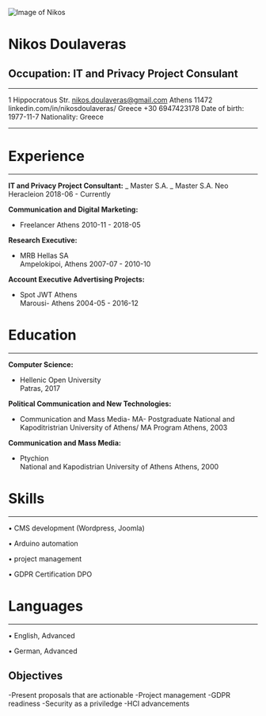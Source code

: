 
![Image of Nikos](https://github.com/NikosDoulaveras/MyCV/edit/main/PB250057l2l.jpg)


Nikos Doulaveras
============

Occupation: IT and Privacy Project Consulant 
-----------------------------------

-------------------     ----------------------------
1 Hippocratous Str.       nikos.doulaveras@gmail.com
Athens 11472        linkedin.com/in/nikosdoulaveras/ 
Greece                                +30 6947423178
Date of birth: 1977-11-7         Nationality: Greece 
-------------------     ----------------------------



# Experience
----------

**IT and Privacy Project Consultant:**
_  Master S.A. _
Master S.A. 
Neo Heracleion 
2018-06 - Currently


**Communication and Digital Marketing:**
* Freelancer 
Athens 
2010-11 - 2018-05


**Research Executive:**            
* MRB Hellas SA  
Ampelokipoi, Athens 
2007-07 - 2010-10


**Account Executive Advertising Projects:**                
* Spot JWT Athens  
Marousi- Athens 
2004-05 - 2016-12

            
# Education
----------
**Computer Science:**           
* Hellenic Open University  
Patras, 2017


**Political Communication and New Technologies:**               
* Communication and Mass Media- MA- Postgraduate 
National and Kapoditristrian University of Athens/ MA Program 
Athens, 2003


**Communication and Mass Media:**               
* Ptychion  
National and Kapodistrian University of Athens 
Athens, 2000


# Skills
----------
       
• CMS development (Wordpress, Joomla)
            
• Arduino automation
            
• project management
            
• GDPR Certification DPO 

 
 # Languages
----------
        
• English, Advanced
            
• German, Advanced 


 Objectives 
----------
       
-Present proposals that are actionable
-Project management
-GDPR readiness
-Security as a priviledge
-HCI advancements  

